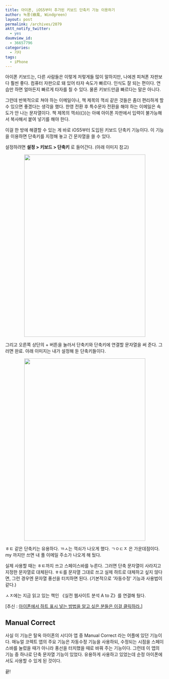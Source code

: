 ```yaml
---
title: 아이폰, iOS5부터 추가된 키보드 단축키 기능 이용하기
author: 녹풍(綠風, Windgreen)
layout: post
permalink: /archives/2079
aktt_notify_twitter:
  - yes
daumview_id:
  - 36657796
categories:
  - 기타
tags:
  - iPhone
---
```

아이폰 키보드는, 다른 사람들은 이렇게 저렇게들 많이 말하지만, 나에겐 피쳐폰 자판보다 훨씬 좋다. 컴퓨터 자판으로 돼 있어 타자 속도가 빠르다. 인식도 잘 되는 편이다. 연습만 하면 얼마든지 빠르게 타자를 칠 수 있다. 물론 키보드만큼 빠르다는 말은 아니다.

그런데 반복적으로 쳐야 하는 이메일이나, 책 제목의 꺽쇠 같은 것들은 좀더 편리하게 할 수 있으면 좋겠다는 생각을 했다. 한영 전환 후 특수문자 전환을 해야 하는 이메일은 속도가 안 나는 문자열이다. 책 제목의 꺽쇠(《》)는 아예 아이폰 자판에서 입력이 불가능해서 복사해서 붙여 넣기를 해야 한다.

이걸 한 방에 해결할 수 있는 게 바로 iOS5부터 도입된 키보드 단축키 기능이다. 이 기능을 이용하면 단축키를 지정해 놓고 긴 문자열을 쓸 수 있다.

설정하려면 **설정 > 키보드 > 단축키** 로 들어간다. (아래 이미지 참고)

<p style="text-align: center;">
  <img class="aligncenter" src="https://dl.dropbox.com/u/15546257/blog/mytory/iphone-shortcut-2.png" alt="" width="384" height="576" />
</p>

그리고 오른쪽 상단의 + 버튼을 눌러서 단축키와 단축키에 연결할 문자열을 써 준다. 그러면 완료. 아래 이미지는 내가 설정해 둔 단축키들이다.

<p style="text-align: center;">
  <img class="aligncenter" src="https://dl.dropbox.com/u/15546257/blog/mytory/iphone-shortcut-1.png" alt="" width="384" height="576" />
</p>

ㅎㅌ 같은 단축키는 유용하다. ㄲㅅ는 꺽쇠가 나오게 했다. ㄱㅇㄷㅈ 은 가운데점이다. my 까지만 쓰면 내 풀 이메일 주소가 나오게 해 뒀다.

실제 사용할 때는 ㅎㅌ까지 쓰고 스페이스바를 누른다. 그러면 단축 문자열이 사라지고 지정한 문자열로 대체된다. ㅎㅌ를 문자열 그대로 쓰고 실제 하트로 대체하고 싶지 않다면, 그런 경우엔 문자열 풍선을 터치하면 된다. (기본적으로 &#8216;자동수정&#8217; 기능과 사용법이 같다.)

ㅅㅈ에는 지금 읽고 있는 책인 《실전 웹사이트 분석 A to Z》를 연결해 뒀다.

[추신 : [아이폰에서 하트 표시 넣는 방법을 알고 싶은 분들은 이걸 클릭하라.][1]]

## Manual Correct

사실 이 기능은 탈옥 아이폰의 시디아 앱 중 Manual Correct 라는 어플에 있던 기능이다. 매뉴얼 코렉트 앱의 주요 기능은 자동수정 기능을 사용하되, 수정되는 시점을 스페이스바를 눌렀을 때가 아니라 풍선을 터치했을 때로 바꿔 주는 기능이다. 그런데 이 앱의 기능 중 하나로 단축 문자열 기능이 있었다. 유용하게 사용하고 있었는데 순정 아이폰에서도 사용할 수 있게 된 것이다.

끝!

 [1]: http://mytory.local/archives/2286 "아이폰에서 하트 넣기"